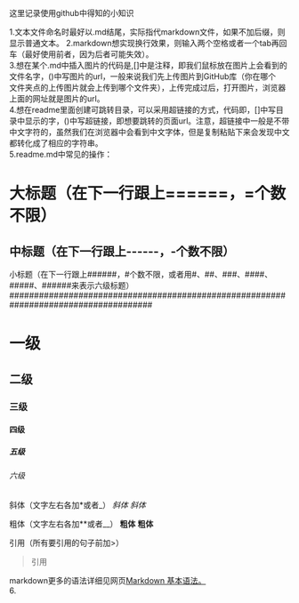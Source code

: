 这里记录使用github中得知的小知识

1.文本文件命名时最好以.md结尾，实际指代markdown文件，如果不加后缀，则显示普通文本。 
2.markdown想实现换行效果，则输入两个空格或者一个tab再回车（最好使用前者，因为后者可能失效）。  
3.想在某个.md中插入图片的代码是![](),[]中是注释，即我们鼠标放在图片上会看到的文件名字，()中写图片的url，一般来说我们先上传图片到GitHub库（你在哪个  
文件夹点的上传图片就会上传到哪个文件夹），上传完成过后，打开图片，浏览器上面的网址就是图片的url。  
4.想在readme里面创建可跳转目录，可以采用超链接的方式，代码即[]()，[]中写目录中显示的字，()中写超链接，即想要跳转的页面url。注意，超链接中一般是不带  
中文字符的，虽然我们在浏览器中会看到中文字体，但是复制粘贴下来会发现中文都转化成了相应的字符串。  
5.readme.md中常见的操作： 

大标题（在下一行跟上======，=个数不限）  
====================================  
中标题（在下一行跟上------，-个数不限） 
------------------------------------  
小标题（在下一行跟上######，#个数不限，或者用#、##、###、####、#####、######来表示六级标题） 
#####################################################################################
# 一级
## 二级
### 三级
#### 四级
##### 五级
###### 六级

斜体（文字左右各加*或者_）
*斜体* _斜体_

粗体（文字左右各加**或者__）
**粗体** __粗体__

引用（所有要引用的句子前加>）
>引用

markdown更多的语法详细见网页[Markdown 基本语法。](https://github.com/younghz/Markdown)  
6.

